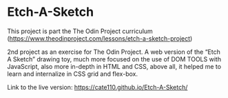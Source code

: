 # Etch-A-Sketch

This project is part the The Odin Project curriculum (https://www.theodinproject.com/lessons/etch-a-sketch-project)

2nd project as an exercise for The Odin Project. A web version of the
“Etch A Sketch” drawing toy, much more focused on the use of DOM
TOOLS with JavaScript, also more in-depth in HTML and CSS, above all, it
helped me to learn and internalize in CSS grid and flex-box.

Link to the live version: https://cate110.github.io/Etch-A-Sketch/

